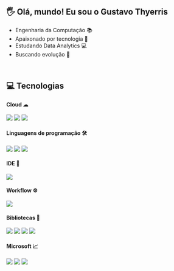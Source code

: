 
## 🖐 Olá, mundo! Eu sou o Gustavo Thyerris 

- Engenharia da Computação 📚
- Apaixonado por tecnologia 📡
- Estudando Data Analytics 💻
- Buscando evolução 🔌
<br/>

## 💻 Tecnologias

#### Cloud ☁
<div align="left">
  <img src="https://img.shields.io/badge/AWS-%23FF9900.svg?style=for-the-badge&logo=amazon-aws&logoColor=white"/>
  <img src="https://img.shields.io/badge/Amazon%20S3-FF9900?style=for-the-badge&logo=amazons3&logoColor=white"/>
  <img src="https://img.shields.io/badge/Amazon%20DynamoDB-4053D6?style=for-the-badge&logo=Amazon%20DynamoDB&logoColor=white"/>
</div>

#### Linguagens de programação 🛠
<div align="left">
  <img src="https://img.shields.io/badge/python-3670A0?style=for-the-badge&logo=python&logoColor=ffdd54"/>
    <img src="https://img.shields.io/badge/MongoDB-%234ea94b.svg?style=for-the-badge&logo=mongodb&logoColor=white"/>
  <img src="https://img.shields.io/badge/Microsoft%20SQL%20Server-CC2927?style=for-the-badge&logo=microsoft%20sql%20server&logoColor=white"/>
</div>

#### IDE 🧪
<div align="left">
  <img src="https://img.shields.io/badge/jupyter-%23FA0F00.svg?style=for-the-badge&logo=jupyter&logoColor=white"/>
</div>

#### Workflow ⚙
<div align="left">
  <img src="https://img.shields.io/badge/Anaconda-%2344A833.svg?style=for-the-badge&logo=anaconda&logoColor=white"/>
</div>

#### Bibliotecas 🧰
<div align="left">
  <img src="https://img.shields.io/badge/numpy-%23013243.svg?style=for-the-badge&logo=numpy&logoColor=white"/>
  <img src="https://img.shields.io/badge/pandas-%23150458.svg?style=for-the-badge&logo=pandas&logoColor=white"/>
  <img src="https://img.shields.io/badge/scikit--learn-%23F7931E.svg?style=for-the-badge&logo=scikit-learn&logoColor=white"/>
  <img src="https://img.shields.io/badge/PyTorch-%23EE4C2C.svg?style=for-the-badge&logo=PyTorch&logoColor=white"/>
</div>

#### Microsoft 📈
<div align="left">
  <img src="https://img.shields.io/badge/power_bi-F2C811?style=for-the-badge&logo=powerbi&logoColor=black"/>
  <img src="https://img.shields.io/badge/Microsoft_Excel-217346?style=for-the-badge&logo=microsoft-excel&logoColor=white"/>
  <img src="https://img.shields.io/badge/Microsoft_Office-D83B01?style=for-the-badge&logo=microsoft-office&logoColor=white"/>
</div>
